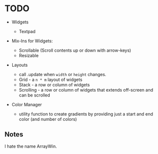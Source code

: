 TODO
====
* Widgets
    * Textpad

* Mix-Ins for Widgets:
    * Scrollable (Scroll contents up or down with arrow-keys)
    * Resizable

* Layouts
    * call .update when `width` or `height` changes.
    * Grid - a `n * m` layout of widgets
    * Stack  - a row or column of widgets
    * Scrolling - a row or column of widgets that extends off-screen and can be scrolled

* Color Manager
    * utility function to create gradients by providing just a start and end color (and number of colors)

Notes
-----
I hate the name ArrayWin.
